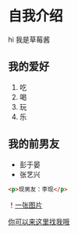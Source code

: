 # 自我介绍
hi 我是草莓酱

## 我的爱好

1. 吃
2. 喝
3. 玩
4. 乐
   
## 我的前男友
* 彭于晏
* 张艺兴
  
```html
<p>现男友：李现</p>
```
！[一张图片](p1.jpg)

[你可以来这里找我哦](https://github.com/ChiLi2000)

